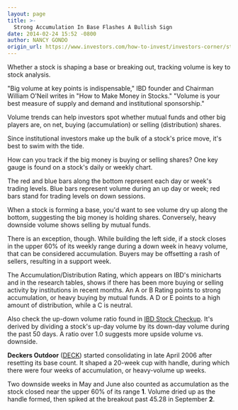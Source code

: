 ```yaml
---
layout: page
title: >-
  Strong Accumulation In Base Flashes A Bullish Sign
date: 2014-02-24 15:52 -0800
author: NANCY GONDO
origin_url: https://www.investors.com/how-to-invest/investors-corner/strong-accumulation-in-base-flashes-bullish-sign
---
```





Whether a stock is shaping a base or breaking out, tracking volume is key to stock analysis.


"Big volume at key points is indispensable," IBD founder and Chairman William O'Neil writes in "How to Make Money in Stocks." "Volume is your best measure of supply and demand and institutional sponsorship."


Volume trends can help investors spot whether mutual funds and other big players are, on net, buying (accumulation) or selling (distribution) shares.


Since institutional investors make up the bulk of a stock's price move, it's best to swim with the tide.


How can you track if the big money is buying or selling shares? One key gauge is found on a stock's daily or weekly chart.


The red and blue bars along the bottom represent each day or week's trading levels. Blue bars represent volume during an up day or week; red bars stand for trading levels on down sessions.


When a stock is forming a base, you'd want to see volume dry up along the bottom, suggesting the big money is holding shares. Conversely, heavy downside volume shows selling by mutual funds.


There is an exception, though. While building the left side, if a stock closes in the upper 60% of its weekly range during a down week in heavy volume, that can be considered accumulation. Buyers may be offsetting a rash of sellers, resulting in a support week.


The Accumulation/Distribution Rating, which appears on IBD's minicharts and in the research tables, shows if there has been more buying or selling activity by institutions in recent months. An A or B Rating points to strong accumulation, or heavy buying by mutual funds. A D or E points to a high amount of distribution, while a C is neutral.


Also check the up-down volume ratio found in [IBD Stock Checkup](http://research.investors.com/stockcheckup.aspx). It's derived by dividing a stock's up-day volume by its down-day volume during the past 50 days. A ratio over 1.0 suggests more upside volume vs. downside.


**Deckers Outdoor** ([DECK](https://research.investors.com/quote.aspx?symbol=DECK)) started consolidating in late April 2006 after resetting its base count. It shaped a 20-week cup with handle, during which there were four weeks of accumulation, or heavy-volume up weeks.


Two downside weeks in May and June also counted as accumulation as the stock closed near the upper 60% of its range **1**. Volume dried up as the handle formed, then spiked at the breakout past 45.28 in September **2**.




